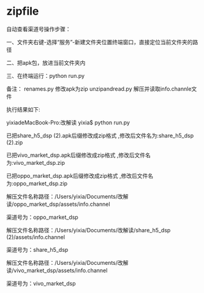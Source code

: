 # zipfile

自动查看渠道号操作步骤：


一、文件夹右键-选择“服务”-新建文件夹位置终端窗口，直接定位当前文件夹的路径

二、把apk包，放进当前文件夹内

三、在终端运行：python run.py

备注： renames.py   修改apk为zip     unzipandread.py   解压并读取info.channle文件



执行结果如下:

yixiadeMacBook-Pro:改解读 yixia$ python run.py

已把share_h5_dsp (2).apk后缀修改成zip格式 ,修改后文件名为:share_h5_dsp (2).zip

已把vivo_market_dsp.apk后缀修改成zip格式 ,修改后文件名为:vivo_market_dsp.zip

已把oppo_market_dsp.apk后缀修改成zip格式 ,修改后文件名为:oppo_market_dsp.zip

解压文件名称路径：/Users/yixia/Documents/改解读/oppo_market_dsp/assets/info.channel

渠道号为：oppo_market_dsp

解压文件名称路径：/Users/yixia/Documents/改解读/share_h5_dsp (2)/assets/info.channel

渠道号为：share_h5_dsp

解压文件名称路径：/Users/yixia/Documents/改解读/vivo_market_dsp/assets/info.channel

渠道号为：vivo_market_dsp

